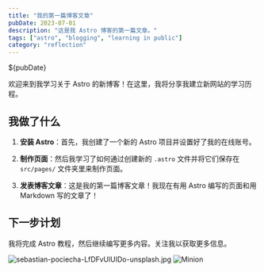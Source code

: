 ```yaml
---
title: "我的第一篇博客文章"
pubDate: 2023-07-01
description: "这是我 Astro 博客的第一篇文章。"
tags: ["astro", "blogging", "learning in public"]
category: "reflection"
---
```


${pubDate}

欢迎来到我学习关于 Astro 的新博客！在这里，我将分享我建立新网站的学习历程。

## 我做了什么

1.  **安装 Astro**：首先，我创建了一个新的 Astro 项目并设置好了我的在线账号。

2.  **制作页面**：然后我学习了如何通过创建新的 `.astro` 文件并将它们保存在 `src/pages/` 文件夹里来制作页面。

3.  **发表博客文章**：这是我的第一篇博客文章！我现在有用 Astro 编写的页面和用 Markdown 写的文章了！

## 下一步计划

我将完成 Astro 教程，然后继续编写更多内容。关注我以获取更多信息。

![sebastian-pociecha-LfDFvUlUIDo-unsplash.jpg](https://home.matrixpunk.com:9800/i/2024/04/08/6613d4e34cda3.jpg)
![Minion](https://octodex.github.com/images/minion.png)
